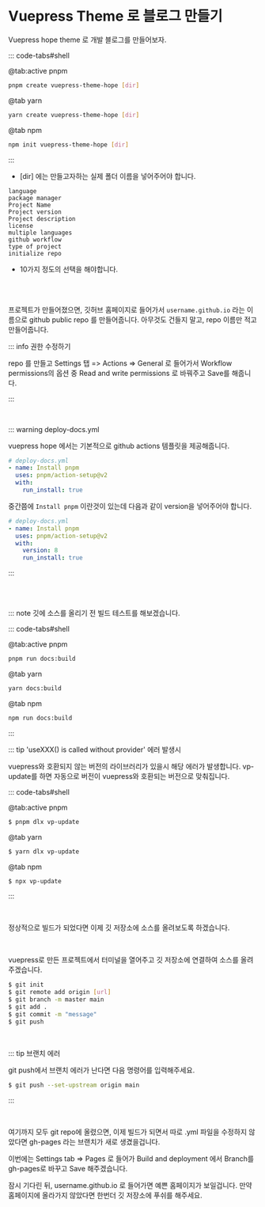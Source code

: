 # Vuepress Theme 로 블로그 만들기

Vuepress hope theme 로 개발 블로그를 만들어보자.

::: code-tabs#shell

@tab:active pnpm

```bash
pnpm create vuepress-theme-hope [dir]
```

@tab yarn

```bash
yarn create vuepress-theme-hope [dir]
```

@tab npm

```bash
npm init vuepress-theme-hope [dir]
```

:::

- [dir] 에는 만들고자하는 실제 폴더 이름을 넣어주어야 합니다.

```
language
package manager
Project Name
Project version
Project description
license
multiple languages
github workflow
type of project
initialize repo
```

- 10가지 정도의 선택을 해야합니다.

<br/>
<br/>

프로젝트가 만들어졌으면, 깃허브 홈페이지로 들어가서 `username.github.io` 라는 이름으로 github public repo 를 만들어줍니다. 아무것도 건들지 말고, repo 이름만 적고 만들어줍니다.

::: info 권한 수정하기

repo 를 만들고 Settings 탭 => Actions => General 로 들어가서 Workflow permissions의 옵션 중 Read and write permissions 로 바꿔주고 Save를 해줍니다.

:::

<br/>

::: warning deploy-docs.yml

vuepress hope 에서는 기본적으로 github actions 템플릿을 제공해줍니다.

```yml
# deploy-docs.yml
- name: Install pnpm
  uses: pnpm/action-setup@v2
  with:
    run_install: true
```

중간쯤에 `Install pnpm` 이란것이 있는데 다음과 같이 version을 넣어주어야 합니다.

```yml
# deploy-docs.yml
- name: Install pnpm
  uses: pnpm/action-setup@v2
  with:
    version: 8
    run_install: true
```

:::

<br/> <br/>

::: note 깃에 소스를 올리기 전 빌드 테스트를 해보겠습니다.

::: code-tabs#shell

@tab:active pnpm

```bash
pnpm run docs:build
```

@tab yarn

```bash
yarn docs:build
```

@tab npm

```bash
npm run docs:build
```

:::

::: tip 'useXXX() is called without provider' 에러 발생시

vuepress와 호환되지 않는 버전의 라이브러리가 있을시 해당 에러가 발생합니다.
vp-update를 하면 자동으로 버전이 vuepress와 호환되는 버전으로 맞춰집니다.

::: code-tabs#shell

@tab:active pnpm

```bash
$ pnpm dlx vp-update
```

@tab yarn

```bash
$ yarn dlx vp-update
```

@tab npm

```bash
$ npx vp-update
```

:::

<br/>

정상적으로 빌드가 되었다면 이제 깃 저장소에 소스를 올려보도록 하겠습니다.

<br/>

vuepress로 만든 프로젝트에서 터미널을 열어주고 깃 저장소에 연결하여 소스를 올려주겠습니다.

```sh
$ git init
$ git remote add origin [url]
$ git branch -m master main
$ git add .
$ git commit -m "message"
$ git push
```

<br/>

::: tip 브랜치 에러

git push에서 브랜치 에러가 난다면 다음 명령어를 입력해주세요.

```sh
$ git push --set-upstream origin main
```

:::

<br/>

여기까지 모두 git repo에 올렸으면, 이제 빌드가 되면서 따로 .yml 파일을 수정하지 않았다면 gh-pages 라는 브랜치가 새로 생겼을겁니다.

이번에는 Settings tab => Pages 로 들어가 Build and deployment 에서 Branch를 gh-pages로 바꾸고 Save 해주겠습니다.

잠시 기다린 뒤, username.github.io 로 들어가면 예쁜 홈페이지가 보일겁니다. 만약 홈페이지에 올라가지 않았다면 한번더 깃 저장소에 푸쉬를 해주세요.
